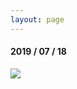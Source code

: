 ```yaml
---
layout: page
---
```


#### 2019 / 07 / 18

![]({{site.baseurl}}/images/ms01_2019_07_18_orthomosaic.png)
